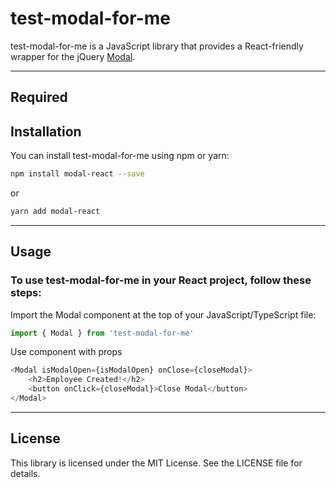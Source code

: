 # test-modal-for-me

test-modal-for-me is a JavaScript library that provides a React-friendly wrapper for the jQuery [Modal](https://www.jquerymodal.com/).

---

## Required

## Installation

You can install test-modal-for-me using npm or yarn:

```bash
npm install modal-react --save
```
or
```bash
yarn add modal-react
```

---

## Usage

### To use test-modal-for-me in your React project, follow these steps:

Import the Modal component at the top of your JavaScript/TypeScript file:
```javascript
import { Modal } from 'test-modal-for-me'
```
Use component with props
```javascript
<Modal isModalOpen={isModalOpen} onClose={closeModal}>
    <h2>Employee Created!</h2>
    <button onClick={closeModal}>Close Modal</button>
</Modal>
```
---
## License

This library is licensed under the MIT License. See the LICENSE file for details.
